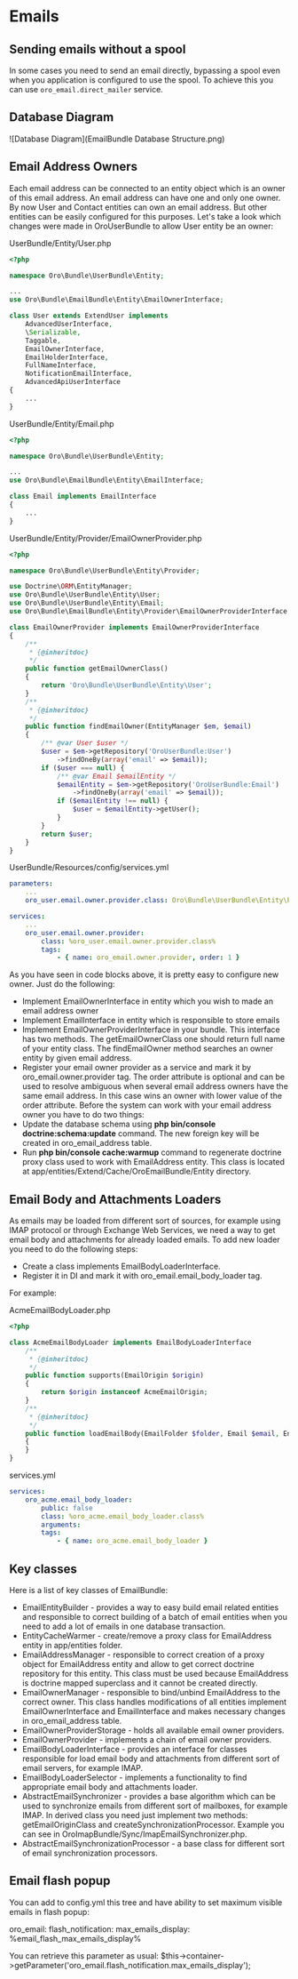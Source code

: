 Emails
=======

Sending emails without a spool
------------------------------
In some cases you need to send an email directly, bypassing a spool even when you application is configured to use the spool. To achieve this you can use `oro_email.direct_mailer` service.

Database Diagram
----------------
![Database Diagram](EmailBundle Database Structure.png)

Email Address Owners
--------------------
Each email address can be connected to an entity object which is an owner of this email address. An email address can have one and only one owner. By now User and Contact entities can own an email address. But other entities can be easily configured for this purposes. Let's take a look which changes were made in OroUserBundle to allow User entity be an owner:

UserBundle/Entity/User.php

``` php
<?php

namespace Oro\Bundle\UserBundle\Entity;

...
use Oro\Bundle\EmailBundle\Entity\EmailOwnerInterface;

class User extends ExtendUser implements
    AdvancedUserInterface,
    \Serializable,
    Taggable,
    EmailOwnerInterface,
    EmailHolderInterface,
    FullNameInterface,
    NotificationEmailInterface,
    AdvancedApiUserInterface
{
    ...
}
```
UserBundle/Entity/Email.php

``` php
<?php

namespace Oro\Bundle\UserBundle\Entity;

...
use Oro\Bundle\EmailBundle\Entity\EmailInterface;

class Email implements EmailInterface
{
    ...
}
```
UserBundle/Entity/Provider/EmailOwnerProvider.php

``` php
<?php

namespace Oro\Bundle\UserBundle\Entity\Provider;

use Doctrine\ORM\EntityManager;
use Oro\Bundle\UserBundle\Entity\User;
use Oro\Bundle\UserBundle\Entity\Email;
use Oro\Bundle\EmailBundle\Entity\Provider\EmailOwnerProviderInterface;

class EmailOwnerProvider implements EmailOwnerProviderInterface
{
    /**
     * {@inheritdoc}
     */
    public function getEmailOwnerClass()
    {
        return 'Oro\Bundle\UserBundle\Entity\User';
    }
    /**
     * {@inheritdoc}
     */
    public function findEmailOwner(EntityManager $em, $email)
    {
        /** @var User $user */
        $user = $em->getRepository('OroUserBundle:User')
            ->findOneBy(array('email' => $email));
        if ($user === null) {
            /** @var Email $emailEntity */
            $emailEntity = $em->getRepository('OroUserBundle:Email')
                ->findOneBy(array('email' => $email));
            if ($emailEntity !== null) {
                $user = $emailEntity->getUser();
            }
        }
        return $user;
    }
}
```
UserBundle/Resources/config/services.yml

``` yaml
parameters:
    ...
    oro_user.email.owner.provider.class: Oro\Bundle\UserBundle\Entity\Provider\EmailOwnerProvider

services:
    ...
    oro_user.email.owner.provider:
        class: %oro_user.email.owner.provider.class%
        tags:
            - { name: oro_email.owner.provider, order: 1 }
```
As you have seen in code blocks above, it is pretty easy to configure new owner. Just do the following:

 - Implement EmailOwnerInterface in entity which you wish to made an email address owner
 - Implement EmailInterface in entity which is responsible to store emails
 - Implement EmailOwnerProviderInterface in your bundle. This interface has two methods. The getEmailOwnerClass one should return full name of your entity class. The findEmailOwner method searches an owner entity by given email address.
 - Register your email owner provider as a service and mark it by oro_email.owner.provider tag. The order attribute is optional and can be used to resolve ambiguous when several email address owners have the same email address. In this case wins an owner with lower value of the order attribute.
Before the system can work with your email address owner you have to do two things:
 - Update the database schema using **php bin/console doctrine:schema:update** command. The new foreign key will be created in oro_email_address table.
 - Run **php bin/console cache:warmup** command to regenerate doctrine proxy class used to work with EmailAddress entity. This class is located at app/entities/Extend/Cache/OroEmailBundle/Entity directory.

Email Body and Attachments Loaders
----------------------------------
As emails may be loaded from different sort of sources, for example using IMAP protocol or through Exchange Web Services, we need a way to get email body and attachments for already loaded emails. To add new loader you need to do the following steps:

 - Create a class implements EmailBodyLoaderInterface.
 - Register it in DI and mark it with oro_email.email_body_loader tag.

For example:

AcmeEmailBodyLoader.php

``` php
<?php

class AcmeEmailBodyLoader implements EmailBodyLoaderInterface
    /**
     * {@inheritdoc}
     */
    public function supports(EmailOrigin $origin)
    {
        return $origin instanceof AcmeEmailOrigin;
    }
    /**
     * {@inheritdoc}
     */
    public function loadEmailBody(EmailFolder $folder, Email $email, EntityManager $em)
    {
    }
}
```
services.yml

``` yaml
services:
    oro_acme.email_body_loader:
        public: false
        class: %oro_acme.email_body_loader.class%
        arguments:
        tags:
            - { name: oro_acme.email_body_loader }
```

Key classes
-----------
Here is a list of key classes of EmailBundle:

 - EmailEntityBuilder - provides a way to easy build email related entities and responsible to correct building of a batch of email entities when you need to add a lot of emails in one database transaction.
 - EntityCacheWarmer - create/remove a proxy class for EmailAddress entity in app/entities folder.
 - EmailAddressManager - responsible to correct creation of a proxy object for EmailAddress entity and allow to get correct doctrine repository for this entity. This class must be used because EmailAddress is doctrine mapped superclass and it cannot be created directly.
 - EmailOwnerManager - responsible to bind/unbind EmailAddress to the correct owner. This class handles modifications of all entities implement EmailOwnerInterface and EmailInterface and makes necessary changes in oro_email_address table.
 - EmailOwnerProviderStorage - holds all available email owner providers.
 - EmailOwnerProvider - implements a chain of email owner providers.
 - EmailBodyLoaderInterface - provides an interface for classes responsible for load email body and attachments from different sort of email servers, for example IMAP.
 - EmailBodyLoaderSelector - implements a functionality to find appropriate email body and attachments loader.
 - AbstractEmailSynchronizer - provides a base algorithm which can be used to synchronize emails from different sort of mailboxes, for example IMAP. In derived class you need just implement two methods: getEmailOriginClass and createSynchronizationProcessor. Example you can see in OroImapBundle/Sync/ImapEmailSynchronizer.php.
 - AbstractEmailSynchronizationProcessor - a base class for different sort of email synchronization processors.

Email flash popup
-----------------
You can add to config.yml this tree and have ability to set maximum visible emails in flash popup:

oro_email:
    flash_notification:
        max_emails_display: %email_flash_max_emails_display%

You can retrieve this parameter as usual:
    $this->container->getParameter('oro_email.flash_notification.max_emails_display');
